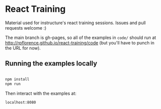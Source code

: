 React Training
==============

Material used for instructure's react training sessions. Issues and pull
requests welcome :)

The main branch is gh-pages, so all of the examples in `code/` should
run at http://rpflorence.github.io/react-training/code (but you'll have
to punch in the URL for now).


## Running the examples locally

```bash

npm install
npm run

```

Then interact with the examples at:

```
localhost:8080
```
